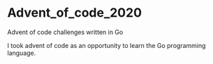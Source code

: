 # Advent_of_code_2020
Advent of code challenges written in Go

I took advent of code as an opportunity to learn the Go programming language.
